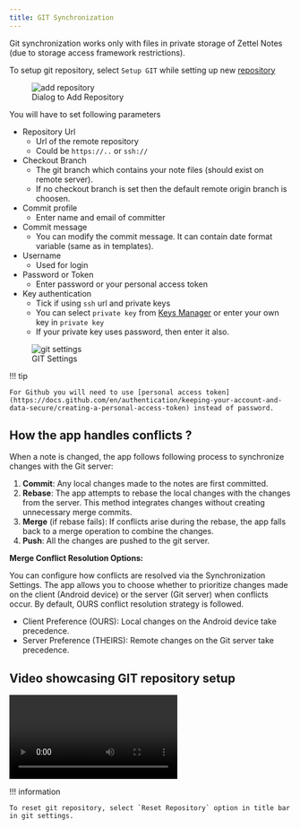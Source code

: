 ```yaml
---
title: GIT Synchronization
---
```


Git synchronization works only with files in private storage of Zettel Notes (due to storage access framework restrictions). 

To setup git repository, select `Setup GIT` while setting up new [repository](../index.md)

<figure>
<img src="/assets/img/synchronization-git.jpeg" alt="add repository"/>
 <figcaption>Dialog to Add Repository</figcaption>
</figure>

You will have to set following parameters

- Repository Url
  - Url of the remote repository
  - Could be `https://..` or `ssh://`
- Checkout Branch
  - The git branch which contains your note files (should exist on remote server).
  - If no checkout branch is set then the default remote origin branch is choosen.
- Commit profile 
  - Enter name and email of committer
- Commit message
  - You can modify the commit message. It can contain date format variable (same as in templates).
- Username
  - Used for login
- Password or Token
  - Enter password or your personal access token
- Key authentication
  - Tick if using `ssh` url and private keys
  - You can select `private key` from [Keys Manager](./keys-manager.md) or enter your own key in `private key`
  - If your private key uses password, then enter it also.


<figure>
<img src="/assets/img/synchronization-git-settings.png" alt="git settings"/>
 <figcaption>GIT Settings</figcaption>
</figure>

!!! tip

    For Github you will need to use [personal access token](https://docs.github.com/en/authentication/keeping-your-account-and-data-secure/creating-a-personal-access-token) instead of password.

## How the app handles conflicts ?

When a note is changed, the app follows following process to synchronize changes with the Git server:

1. **Commit**: Any local changes made to the notes are first committed.
2. **Rebase**: The app attempts to rebase the local changes with the changes from the server. This method integrates changes without creating unnecessary merge commits.
3. **Merge** (if rebase fails): If conflicts arise during the rebase, the app falls back to a merge operation to combine the changes.
4. **Push**: All the changes are pushed to the git server.

**Merge Conflict Resolution Options:**

You can configure how conflicts are resolved via the Synchronization Settings. The app allows you to choose whether to prioritize changes made on the client (Android device) or the server (Git server) when conflicts occur. By default, OURS conflict resolution strategy is followed.

- Client Preference (OURS): Local changes on the Android device take precedence.
- Server Preference (THEIRS): Remote changes on the Git server take precedence.

## Video showcasing GIT repository setup

<video controls>
  <source src="/assets/videos/git.webm" type="video/webm"/>
Your browser does not support the video tag.
</video>


!!! information

    To reset git repository, select `Reset Repository` option in title bar in git settings.

